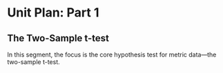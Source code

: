 # Unit Plan: Part 1

## The Two-Sample t-test 

In this segment, the focus is the core hypothesis test for metric data—the two-sample t-test. 
